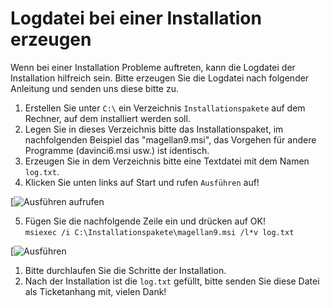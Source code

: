 # Logdatei bei einer Installation erzeugen

[1]:/assets/images/magellan/13.png "Ausführen aufrufen"
[2]:/assets/images/magellan/14.png "Ausführen"

Wenn bei einer Installation Probleme auftreten, kann die Logdatei der Installation hilfreich sein. Bitte erzeugen Sie die Logdatei nach folgender Anleitung und senden uns diese bitte zu.

1. Erstellen Sie unter `C:\` ein Verzeichnis `Installationspakete` auf dem Rechner, auf dem installiert werden soll.
2. Legen Sie in dieses Verzeichnis bitte das Installationspaket, im nachfolgenden Beispiel das "magellan9.msi", das Vorgehen für andere Programme (davinci6.msi usw.) ist identisch.
3. Erzeugen Sie in dem Verzeichnis bitte eine Textdatei mit dem Namen `log.txt`.
4. Klicken Sie unten links auf Start und rufen `Ausführen` auf!

[![Ausführen aufrufen][1]

5. Fügen Sie die nachfolgende Zeile ein und drücken auf OK!<br/>`msiexec /i C:\Installationspakete\magellan9.msi /l*v log.txt` 

[![Ausführen][2]

1. Bitte durchlaufen Sie die Schritte der Installation. 
2. Nach der Installation ist die `log.txt` gefüllt, bitte senden Sie diese Datei als Ticketanhang mit, vielen Dank!